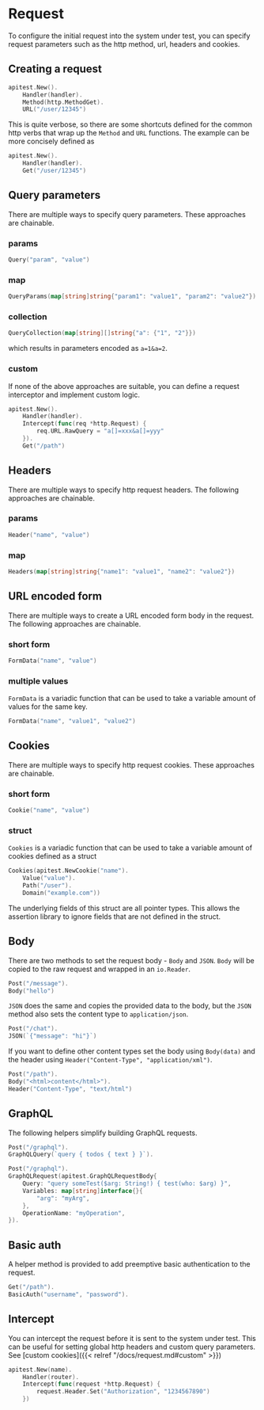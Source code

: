 # Request

To configure the initial request into the system under test, you can specify request parameters such as the http method, url, headers and cookies.

## Creating a request

```go
apitest.New().
	Handler(handler).
	Method(http.MethodGet).
	URL("/user/12345")
```

This is quite verbose, so there are some shortcuts defined for the common http verbs that wrap up the `Method` and `URL` functions. The example can be more concisely defined as

```go
apitest.New().
	Handler(handler).
	Get("/user/12345")
```

## Query parameters

There are multiple ways to specify query parameters. These approaches are chainable.

### params

```go
Query("param", "value")
```

### map

```go
QueryParams(map[string]string{"param1": "value1", "param2": "value2"})
```

### collection

```go
QueryCollection(map[string][]string{"a": {"1", "2"}})
```

which results in parameters encoded as `a=1&a=2`. 

### custom

If none of the above approaches are suitable, you can define a request interceptor and implement custom logic.

```go
apitest.New().
	Handler(handler).
	Intercept(func(req *http.Request) {
		req.URL.RawQuery = "a[]=xxx&a[]=yyy"
	}).
	Get("/path")
```

## Headers

There are multiple ways to specify http request headers. The following approaches are chainable.

### params

```go
Header("name", "value")
```

### map

```go
Headers(map[string]string{"name1": "value1", "name2": "value2"})
```

## URL encoded form

There are multiple ways to create a URL encoded form body in the request. The following approaches are chainable.

### short form

```go
FormData("name", "value")
```

### multiple values

`FormData` is a variadic function that can be used to take a variable amount of values for the same key.

```go
FormData("name", "value1", "value2")
```

## Cookies

There are multiple ways to specify http request cookies. These approaches are chainable.

### short form

```go
Cookie("name", "value")
```

### struct

`Cookies` is a variadic function that can be used to take a variable amount of cookies defined as a struct

```go
Cookies(apitest.NewCookie("name").
	Value("value").
	Path("/user").
	Domain("example.com"))
```

The underlying fields of this struct are all pointer types. This allows the assertion library to ignore fields that are not defined in the struct.

## Body

There are two methods to set the request body - `Body` and `JSON`. `Body` will be copied to the raw request and wrapped in an `io.Reader`.

```go
Post("/message").
Body("hello")
``` 
 
`JSON` does the same and copies the provided data to the body, but the `JSON` method also sets the content type to `application/json`.

```go
Post("/chat").
JSON(`{"message": "hi"}`)
```

If you want to define other content types set the body using `Body(data)` and the header using `Header("Content-Type", "application/xml")`.

```go
Post("/path").
Body("<html>content</html>").
Header("Content-Type", "text/html")
```

## GraphQL

The following helpers simplify building GraphQL requests.

```go
Post("/graphql").
GraphQLQuery(`query { todos { text } }`).
```

```go
Post("/graphql").
GraphQLRequest(apitest.GraphQLRequestBody{
	Query: "query someTest($arg: String!) { test(who: $arg) }",
	Variables: map[string]interface{}{
		"arg": "myArg",
	},
	OperationName: "myOperation",
}).
```

## Basic auth

A helper method is provided to add preemptive basic authentication to the request. 

```go
Get("/path").
BasicAuth("username", "password").
```

## Intercept

You can intercept the request before it is sent to the system under test. This can be useful for setting global http headers and custom query parameters.
See [custom cookies]({{< relref "/docs/request.md#custom" >}})

```go
apitest.New(name).
	Handler(router).
	Intercept(func(request *http.Request) {
		request.Header.Set("Authorization", "1234567890")
	})
```